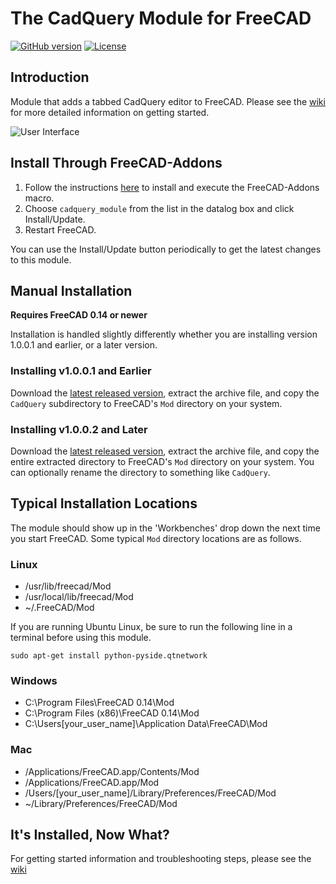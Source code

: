 The CadQuery Module for FreeCAD
=======================
[![GitHub version](https://d25lcipzij17d.cloudfront.net/badge.svg?id=gh&type=6&v=1.2.0&x2=0)](https://github.com/jmwright/cadquery-freecad-module/releases/tag/v1.2.0)
[![License](https://img.shields.io/badge/license-LGPL-lightgrey.svg)](https://github.com/jmwright/cadquery-freecad-module/blob/master/LICENSE)

## Introduction

Module that adds a tabbed CadQuery editor to FreeCAD. Please see the [wiki](https://github.com/jmwright/cadquery-freecad-module/wiki) for more detailed information on getting started.

![User Interface](https://github.com/jmwright/cadquery-freecad-module/blob/master/Docs/cqfm_user_interface.png)

## Install Through FreeCAD-Addons

  1. Follow the instructions [here](https://github.com/FreeCAD/FreeCAD-addons/blob/master/README.md) to install and execute the FreeCAD-Addons macro.
  2. Choose `cadquery_module` from the list in the datalog box and click Install/Update.
  3. Restart FreeCAD.

You can use the Install/Update button periodically to get the latest changes to this module.

## Manual Installation
**Requires FreeCAD 0.14 or newer**

Installation is handled slightly differently whether you are installing version 1.0.0.1 and earlier, or a later version.

### Installing v1.0.0.1 and Earlier

Download the [latest released version](https://github.com/jmwright/cadquery-freecad-module/releases), extract the archive file, and copy the `CadQuery` subdirectory to FreeCAD's `Mod` directory on your system.

### Installing v1.0.0.2 and Later

Download the [latest released version](https://github.com/jmwright/cadquery-freecad-module/releases), extract the archive file, and copy the entire extracted directory to FreeCAD's `Mod` directory on your system. You can optionally rename the directory to something like `CadQuery`.

## Typical Installation Locations
The module should show up in the 'Workbenches' drop down the next time you start FreeCAD. Some typical `Mod` directory locations are as follows.

### Linux
* /usr/lib/freecad/Mod
* /usr/local/lib/freecad/Mod
* ~/.FreeCAD/Mod

If you are running Ubuntu Linux, be sure to run the following line in a terminal before using this module.
```
sudo apt-get install python-pyside.qtnetwork
```

### Windows
* C:\Program Files\FreeCAD 0.14\Mod
* C:\Program Files (x86)\FreeCAD 0.14\Mod
* C:\Users\[your_user_name]\Application Data\FreeCAD\Mod

### Mac
* /Applications/FreeCAD.app/Contents/Mod
* /Applications/FreeCAD.app/Mod
* /Users/[your_user_name]/Library/Preferences/FreeCAD/Mod
* ~/Library/Preferences/FreeCAD/Mod

## It's Installed, Now What?
For getting started information and troubleshooting steps, please see the [wiki](https://github.com/jmwright/cadquery-freecad-module/wiki)
